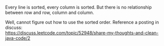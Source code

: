 
Every line is sorted,  every column is sorted. But there is no relationship between row and row, column and column.    

Well, cannot figure out how to use the sorted order.      Reference a posting in discuss:   
https://discuss.leetcode.com/topic/52948/share-my-thoughts-and-clean-java-code/2     


